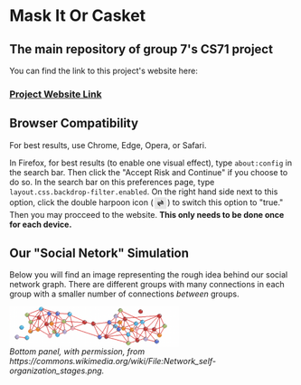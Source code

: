 # Mask It Or Casket
## The main repository of group 7's CS71 project
You can find the link to this project's website here: 

### <a href="https://github.swarthmore.edu/pages/CS71-S21-G7/Mask-It-Or-Casket/">Project Website Link</font></a>

## Browser Compatibility

For best results, use Chrome, Edge, Opera, or Safari.

In Firefox, for best results (to enable one visual effect), type `about:config` in the search bar. Then click the "Accept Risk and Continue" if you choose to do so. In the search bar on this preferences page, type `layout.css.backdrop-filter.enabled`. On the right hand side next to this option, click the double harpoon icon (<img alt="Network Explainer" src="Images/DoubleHarpoon.png" width="25" align="center">) to switch this option to "true." Then you may procceed to the website. **This only needs to be done once for each device.**
## Our "Social Netork" Simulation
Below you will find an image representing the rough idea behind our social network graph. There are different groups with many connections in each group with a smaller number of connections _between_ groups. 

<img alt="Network Explainer" src="Images/NetworkExplainer.png" width="300" align="center">

<figcaption><i >Bottom panel, with permission, from <a>https://commons.wikimedia.org/wiki/File:Network_self-organization_stages.png.</a></i></figcaption>
